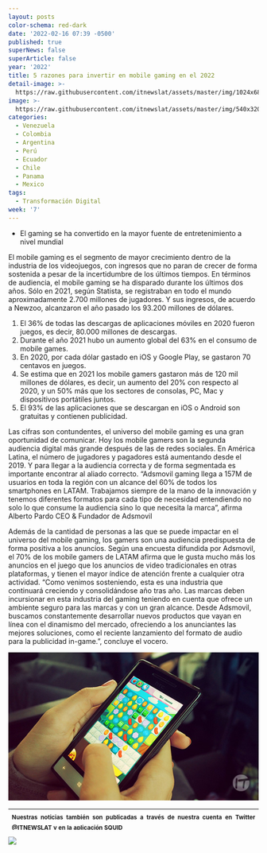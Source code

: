 ```yaml
---
layout: posts
color-schema: red-dark
date: '2022-02-16 07:39 -0500'
published: true
superNews: false
superArticle: false
year: '2022'
title: 5 razones para invertir en mobile gaming en el 2022
detail-image: >-
  https://raw.githubusercontent.com/itnewslat/assets/master/img/1024x680/Gaming-Movil-g.jpg
image: >-
  https://raw.githubusercontent.com/itnewslat/assets/master/img/540x320/Gaming-Movil-p.jpg
categories:
  - Venezuela
  - Colombia
  - Argentina
  - Perú
  - Ecuador
  - Chile
  - Panama
  - Mexico
tags:
  - Transformación Digital
week: '7'
---
```

- El gaming se ha convertido en la mayor fuente de entretenimiento a nivel mundial

El mobile gaming es el segmento de mayor crecimiento dentro de la industria de los videojuegos, con ingresos que no paran de crecer de forma sostenida a pesar de la incertidumbre de los últimos tiempos. En términos de audiencia, el mobile gaming se ha disparado durante los últimos dos años. Sólo en 2021, según Statista, se registraban en todo el mundo aproximadamente 2.700 millones de jugadores. Y sus ingresos, de acuerdo a Newzoo, alcanzaron el año pasado los 93.200 millones de dólares. 

1. El 36% de todas las descargas de aplicaciones móviles en 2020 fueron juegos, es decir, 80.000 millones de descargas.
1. Durante el año 2021 hubo un aumento global del 63% en el consumo de mobile games.
1. En 2020, por cada dólar gastado en iOS y Google Play, se gastaron 70 centavos en juegos.
1. Se estima que en 2021 los mobile gamers gastaron más de 120 mil millones de dólares, es decir, un aumento del 20% con respecto al 2020, y un 50% más que los sectores de consolas, PC, Mac y dispositivos portátiles juntos.
1. El 93% de las aplicaciones que se descargan en iOS o Android son gratuitas y contienen publicidad.


 Las cifras son contundentes, el universo del mobile gaming es una gran oportunidad de comunicar. Hoy los mobile gamers son la segunda audiencia digital más grande después de las de redes sociales. En América Latina, el número de jugadores y pagadores está aumentando desde el 2019. Y para llegar a la audiencia correcta y de forma segmentada es importante encontrar al aliado correcto. “Adsmovil gaming llega a 157M de usuarios en toda la región con un alcance del 60% de todos los smartphones en LATAM. Trabajamos siempre de la mano de la innovación y tenemos diferentes formatos para cada tipo de necesidad entendiendo no solo lo que consume la audiencia sino lo que necesita la marca”, afirma Alberto Pardo CEO & Fundador de Adsmovil

Además de la cantidad de personas a las que se puede impactar en el universo del mobile gaming, los gamers son una audiencia predispuesta de forma positiva a los anuncios. Según una encuesta difundida por Adsmovil, el 70% de los mobile gamers de LATAM afirma que le gusta mucho más los anuncios en el juego que los anuncios de video tradicionales en otras plataformas, y tienen el mayor índice de atención frente a cualquier otra actividad. “Como venimos sosteniendo, esta es una industria que continuará creciendo y consolidándose año tras año. Las marcas deben incursionar en esta industria del gaming teniendo en cuenta que ofrece un ambiente seguro para las marcas y con un gran alcance. Desde Adsmovil, buscamos constantemente desarrollar nuevos productos que vayan en línea con el dinamismo del mercado, ofreciendo a los anunciantes las mejores soluciones, como el reciente lanzamiento del formato de audio para la publicidad in-game.”, concluye el vocero.

![](https://raw.githubusercontent.com/itnewslat/assets/master/img/540x320/Gaming-Movil-p.jpg)

<table style="height: 42px;" width="569">
<tbody>
<tr>
<td style="text-align: justify;"><sub><strong>Nuestras noticias también son publicadas a través de nuestra cuenta en Twitter <a href="https://twitter.com/itnewslat?lang=es">@ITNEWSLAT</a> y en la aplicación <a href="https://squidapp.co/en/">SQUID</a></strong></sub></td>
</tr>
</tbody>
</table>

<img src="https://tracker.metricool.com/c3po.jpg?hash=56f88a41e39ab42c063cc51676587a04"/>